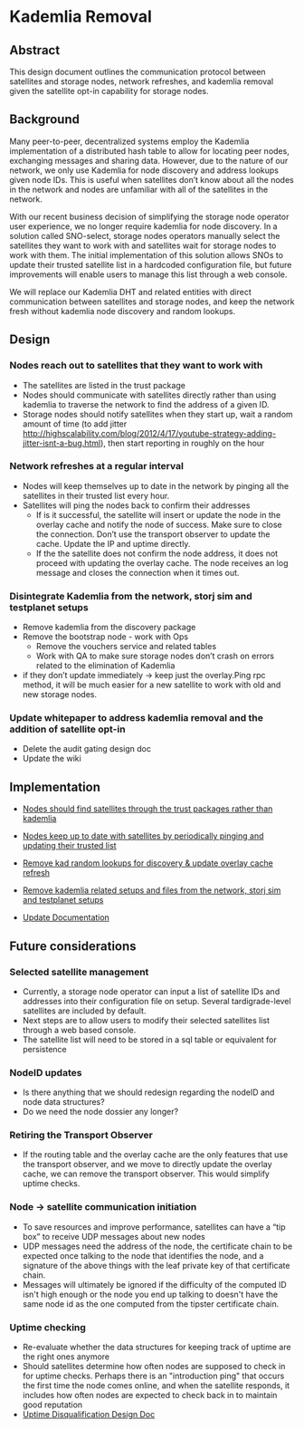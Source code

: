 # Kademlia Removal

## Abstract

This design document outlines the communication protocol between satellites and
storage nodes, network refreshes, and kademlia removal given the satellite opt-in
capability for storage nodes.

## Background

Many peer-to-peer, decentralized systems employ the Kademlia implementation of a distributed hash table to allow for 
locating peer nodes, exchanging messages and sharing data. However, due to the nature of our network, we only use Kademlia 
for node discovery and address lookups given node IDs. This is useful when satellites don’t know about all the nodes in 
the network and nodes are unfamiliar with all of the satellites in the network.

With our recent business decision of simplifying the storage node operator user experience, we no longer require kademlia 
for node discovery. In a solution called SNO-select, storage nodes operators manually select the satellites they want to work with 
and satellites wait for storage nodes to work with them. The initial implementation of this solution allows SNOs to update 
their trusted satellite list in a hardcoded configuration file, but future improvements will enable users to manage
this list through a web console. 

We will replace our Kademlia DHT and related entities with direct communication between satellites and storage nodes, 
and keep the network fresh without kademlia node discovery and random lookups.

## Design

### Nodes reach out to satellites that they want to work with
- The satellites are listed in the trust package
- Nodes should communicate with satellites directly rather than using kademlia to traverse the network to find the address of a given ID.
- Storage nodes should notify satellites when they start up, wait a random amount of time (to add jitter 
http://highscalability.com/blog/2012/4/17/youtube-strategy-adding-jitter-isnt-a-bug.html), then start reporting in roughly on the hour

### Network refreshes at a regular interval
- Nodes will keep themselves up to date in the network by pinging all the satellites in their
   trusted list every hour.
- Satellites will ping the nodes back to confirm their addresses
    - If is it successful, the satellite will insert or update the node in the overlay cache and
       notify the node of success. Make sure to close the connection. Don’t use the transport observer to update the cache.
       Update the IP and uptime directly.
    - If the the satellite does not confirm the node address, it does not proceed with updating the overlay cache. The node 
    receives an log message and closes the connection when it times out.

### Disintegrate Kademlia from the network, storj sim and testplanet setups
- Remove kademlia from the discovery package
- Remove the bootstrap node - work with Ops
  - Remove the vouchers service and related tables
  - Work with QA to make sure storage nodes don’t crash on errors related to the elimination of Kademlia
- if they don’t update immediately ->  keep just the overlay.Ping rpc method, it will be much easier for a new satellite 
to work with old and new storage nodes.

### Update whitepaper to address kademlia removal and the addition of satellite opt-in
  - Delete the audit gating design doc
  - Update the wiki

## Implementation

- [Nodes should find satellites through the trust packages rather than kademlia](https://storjlabs.atlassian.net/browse/V3-2274)

- [Nodes keep up to date with satellites by periodically pinging and updating their trusted list](https://storjlabs.atlassian.net/browse/V3-2275)

- [Remove kad random lookups for discovery & update overlay cache refresh](https://storjlabs.atlassian.net/browse/V3-2305])

- [Remove kademlia related setups and files from the network, storj sim and testplanet setups](https://storjlabs.atlassian.net/browse/V3-2276)

- [Update Documentation](https://storjlabs.atlassian.net/browse/V3-2461)

## Future considerations

### Selected satellite management
- Currently, a storage node operator can input a list of satellite IDs and addresses into their configuration file on setup. 
Several tardigrade-level satellites are included by default. 
- Next steps are to allow users to modify their selected satellites list through a web based console.
- The satellite list will need to be stored in a sql table or equivalent for persistence

### NodeID updates
- Is there anything that we should redesign regarding the nodeID and node data structures? 
- Do we need the node dossier any longer?

### Retiring the Transport Observer
- If the routing table and the overlay cache are the only features that use the transport observer, and we move to directly 
update the overlay cache, we can remove the transport observer. This would simplify uptime checks.

### Node -> satellite communication initiation
- To save resources and improve performance, satellites can have a “tip box” to receive UDP messages about new nodes
- UDP messages need the address of the node, the certificate chain to be expected once talking to the node that identifies 
the node, and a signature of the above things with the leaf private key of that certificate chain.
- Messages will ultimately be ignored if the difficulty of the computed ID isn't high enough or the node you end up talking 
to doesn't have the same node id as the one computed from the tipster certificate chain.

### Uptime checking
- Re-evaluate whether the data structures for keeping track of uptime are the right ones anymore
- Should satellites determine how often nodes are supposed to check in for uptime checks. Perhaps there is an 
"introduction ping" that occurs the first time the node comes online, and when the satellite responds, it includes how 
often nodes are expected to check back in to maintain good reputation
- [Uptime Disqualification Design Doc](https://github.com/storj/storj/pull/2733)

